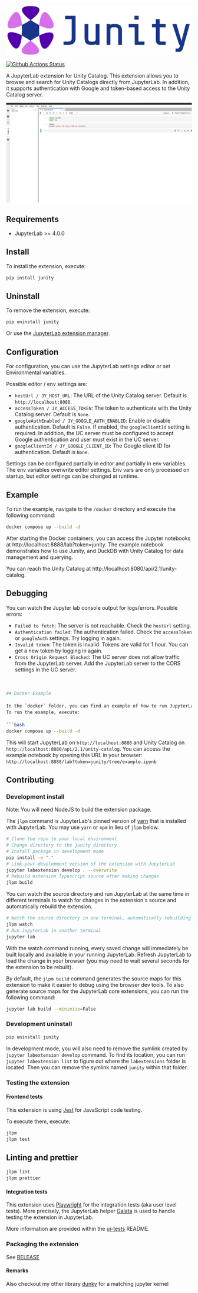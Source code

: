 ![Junity Logo](style/logo/junity.png)

[![Github Actions Status](https://github.com/dan1elt0m/junity/workflows/Build/badge.svg)](https://github.com/dan1elt0m/junity/actions/workflows/build.yml)

A JupyterLab extension for Unity Catalog. This extension allows you to browse and search for Unity Catalogs directly
from JupyterLab. In addition, it supports authentication with Google and token-based access to the Unity Catalog server.

![Junity Demo](docs/demo.gif)

## Requirements

- JupyterLab >= 4.0.0

## Install

To install the extension, execute:

```bash
pip install junity
```

## Uninstall

To remove the extension, execute:

```bash
pip uninstall junity
```

Or use the [JupyterLab extension manager](https://jupyterlab.readthedocs.io/en/stable/user/extensions.html#).

## Configuration

For configuration, you can use the JupyterLab settings editor or set Environmental variables.

Possible editor / env settings are:

- `hostUrl / JY_HOST_URL`: The URL of the Unity Catalog server. Default is `http://localhost:8080`.
- `accessToken / JY_ACCESS_TOKEN`: The token to authenticate with the Unity Catalog server. Default is `None`.
- `googleAuthEnabled / JY_GOOGLE_AUTH_ENABLED`: Enable or disable authentication. Default is `False`. If enabled, the `googleClientId` setting is required. In addition, the UC server must be configured to accept Google authentication and user must exist in the UC server.
- `googleClientId / JY_GOOGLE_CLIENT_ID`: The Google client ID for authentication. Default is `None`.

Settings can be configured partially in editor and partially in env variables. The env variables overwrite
editor settings. Env vars are only processed on startup, but editor settings can be changed at runtime.

## Example
To run the example, navigate to the `/docker` directory and execute the following command:
```bash 
docker compose up --build -d 
```
After starting the Docker containers, you can access the Jupyter notebooks at http://localhost:8888/lab?token=junity. 
The example notebook demonstrates how to use Junity, and DuckDB with Unity Catalog for data management and querying.

You can reach the Unity Catalog at http://localhost:8080/api/2.1/unity-catalog.

## Debugging

You can watch the Jupyter lab console output for logs/errors.
Possible errors:

- `Failed to fetch`: The server is not reachable. Check the `hostUrl` setting.
- `Authentication failed`: The authentication failed. Check the `accessToken` or `googleAuth` settings. Try logging in again.
- `Invalid token`: The token is invalid. Tokens are valid for 1 hour. You can get a new token by logging in again.
- `Cross Origin Request Blocked`: The UC server does not allow traffic from the JupyterLab server.
  Add the JupyterLab server to the CORS settings in the UC server.

````bash


## Docker Example

In the `docker` folder, you can find an example of how to run JupyterLab and Unity Catalog in Docker containers.
To run the example, execute:

```bash
docker compose up --build -d
````

This will start JupyterLab on `http://localhost:8888` and Unity Catalog on `http://localhost:8080/api/2.1/unity-catalog`.
You can access the example notebook by opening this URL in your browser: `http://localhost:8888/lab?token=junity/tree/example.ipynb`

## Contributing

### Development install

Note: You will need NodeJS to build the extension package.

The `jlpm` command is JupyterLab's pinned version of
[yarn](https://yarnpkg.com/) that is installed with JupyterLab. You may use
`yarn` or `npm` in lieu of `jlpm` below.

```bash
# Clone the repo to your local environment
# Change directory to the junity directory
# Install package in development mode
pip install -e "."
# Link your development version of the extension with JupyterLab
jupyter labextension develop . --overwrite
# Rebuild extension Typescript source after making changes
jlpm build
```

You can watch the source directory and run JupyterLab at the same time in different terminals to watch for changes in the extension's source and automatically rebuild the extension.

```bash
# Watch the source directory in one terminal, automatically rebuilding when needed
jlpm watch
# Run JupyterLab in another terminal
jupyter lab
```

With the watch command running, every saved change will immediately be built locally and available in your running JupyterLab. Refresh JupyterLab to load the change in your browser (you may need to wait several seconds for the extension to be rebuilt).

By default, the `jlpm build` command generates the source maps for this extension to make it easier to debug using the browser dev tools. To also generate source maps for the JupyterLab core extensions, you can run the following command:

```bash
jupyter lab build --minimize=False
```

### Development uninstall

```bash
pip uninstall junity
```

In development mode, you will also need to remove the symlink created by `jupyter labextension develop`
command. To find its location, you can run `jupyter labextension list` to figure out where the `labextensions`
folder is located. Then you can remove the symlink named `junity` within that folder.

### Testing the extension

#### Frontend tests

This extension is using [Jest](https://jestjs.io/) for JavaScript code testing.

To execute them, execute:

```sh
jlpm
jlpm test
```

## Linting and prettier

```sh
jlpm lint
jlpm prettier
```

#### Integration tests

This extension uses [Playwright](https://playwright.dev/docs/intro) for the integration tests (aka user level tests).
More precisely, the JupyterLab helper [Galata](https://github.com/jupyterlab/jupyterlab/tree/master/galata) is used to handle testing the extension in JupyterLab.

More information are provided within the [ui-tests](./ui-tests/README.md) README.

### Packaging the extension

See [RELEASE](RELEASE.md)

#### Remarks

Also checkout my other library [dunky](https://github.com/dan1elt0m/dunky) for a matching jupyter kernel
